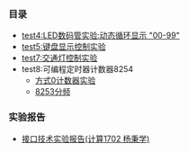 ### 目录
- [test4:LED数码管实验:动态循环显示 "00-99"](https://github.com/IammyselfYBX/NCEPU_CS_course/blob/master/5.%E5%A4%A7%E4%B8%89%E4%B8%8A/1.%E5%BE%AE%E6%9C%BA%E5%8E%9F%E7%90%86%E4%B8%8E%E6%8E%A5%E5%8F%A3%E6%8A%80%E6%9C%AF(%E7%AC%AC4%E7%89%88)/%E5%AE%9E%E9%AA%8C/test4.ASM)
- [test5:键盘显示控制实验](https://github.com/IammyselfYBX/NCEPU_CS_course/blob/master/5.%E5%A4%A7%E4%B8%89%E4%B8%8A/1.%E5%BE%AE%E6%9C%BA%E5%8E%9F%E7%90%86%E4%B8%8E%E6%8E%A5%E5%8F%A3%E6%8A%80%E6%9C%AF(%E7%AC%AC4%E7%89%88)/%E5%AE%9E%E9%AA%8C/test5.asm)
- [test7:交通灯控制实验](https://github.com/IammyselfYBX/NCEPU_CS_course/blob/master/5.%E5%A4%A7%E4%B8%89%E4%B8%8A/1.%E5%BE%AE%E6%9C%BA%E5%8E%9F%E7%90%86%E4%B8%8E%E6%8E%A5%E5%8F%A3%E6%8A%80%E6%9C%AF(%E7%AC%AC4%E7%89%88)/%E5%AE%9E%E9%AA%8C/test72019.asm)
- test8:可编程定时器计数器8254
  - [方式0计数器实验](https://github.com/IammyselfYBX/NCEPU_CS_course/blob/master/5.%E5%A4%A7%E4%B8%89%E4%B8%8A/1.%E5%BE%AE%E6%9C%BA%E5%8E%9F%E7%90%86%E4%B8%8E%E6%8E%A5%E5%8F%A3%E6%8A%80%E6%9C%AF(%E7%AC%AC4%E7%89%88)/%E5%AE%9E%E9%AA%8C/test8(1).asm)
  - [8253分频](https://github.com/IammyselfYBX/NCEPU_CS_course/blob/master/5.%E5%A4%A7%E4%B8%89%E4%B8%8A/1.%E5%BE%AE%E6%9C%BA%E5%8E%9F%E7%90%86%E4%B8%8E%E6%8E%A5%E5%8F%A3%E6%8A%80%E6%9C%AF(%E7%AC%AC4%E7%89%88)/%E5%AE%9E%E9%AA%8C/test8%20(2).asm)

### 实验报告
- [接口技术实验报告(计算1702 杨秉学)](https://github.com/IammyselfYBX/NCEPU_CS_course/blob/master/5.%E5%A4%A7%E4%B8%89%E4%B8%8A/1.%E5%BE%AE%E6%9C%BA%E5%8E%9F%E7%90%86%E4%B8%8E%E6%8E%A5%E5%8F%A3%E6%8A%80%E6%9C%AF(%E7%AC%AC4%E7%89%88)/%E5%AE%9E%E9%AA%8C/%E6%8E%A5%E5%8F%A3%E6%8A%80%E6%9C%AF%E5%AE%9E%E9%AA%8C%E6%8A%A5%E5%91%8A.md)
